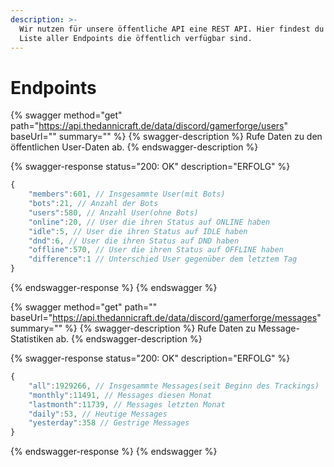 ```yaml
---
description: >-
  Wir nutzen für unsere öffentliche API eine REST API. Hier findest du eine
  Liste aller Endpoints die öffentlich verfügbar sind.
---
```


# Endpoints

{% swagger method="get" path="https://api.thedannicraft.de/data/discord/gamerforge/users" baseUrl="" summary="" %}
{% swagger-description %}
Rufe Daten zu den öffentlichen User-Daten ab.
{% endswagger-description %}

{% swagger-response status="200: OK" description="ERFOLG" %}
```javascript
{
    "members":601, // Insgesammte User(mit Bots)
    "bots":21, // Anzahl der Bots
    "users":580, // Anzahl User(ohne Bots)
    "online":20, // User die ihren Status auf ONLINE haben
    "idle":5, // User die ihren Status auf IDLE haben
    "dnd":6, // User die ihren Status auf DND haben
    "offline":570, // User die ihren Status auf OFFLINE haben
    "difference":1 // Unterschied User gegenüber dem letztem Tag
}
```
{% endswagger-response %}
{% endswagger %}

{% swagger method="get" path="" baseUrl="https://api.thedannicraft.de/data/discord/gamerforge/messages" summary="" %}
{% swagger-description %}
Rufe Daten zu Message-Statistiken ab.
{% endswagger-description %}

{% swagger-response status="200: OK" description="ERFOLG" %}
```javascript
{
    "all":1929266, // Insgesammte Messages(seit Beginn des Trackings)
    "monthly":11491, // Messages diesen Monat
    "lastmonth":11739, // Messages letzten Monat
    "daily":53, // Heutige Messages
    "yesterday":358 // Gestrige Messages
}
```
{% endswagger-response %}
{% endswagger %}
